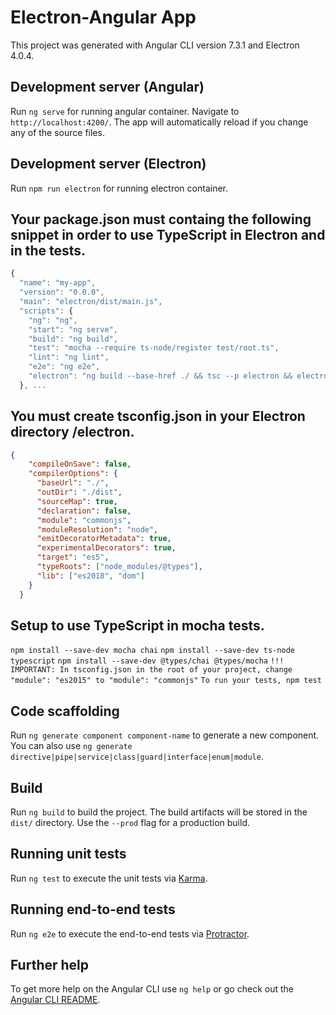 # Electron-Angular App

This project was generated with Angular CLI version 7.3.1 and Electron 4.0.4.

## Development server (Angular)

Run `ng serve` for running angular container. Navigate to `http://localhost:4200/`. The app will automatically reload if you change any of the source files.

## Development server (Electron)

Run `npm run electron` for running electron container.

## Your package.json must containg the following snippet in order to use TypeScript in Electron and in the tests.
```javascript
{
  "name": "my-app",
  "version": "0.0.0",
  "main": "electron/dist/main.js",
  "scripts": {
    "ng": "ng",
    "start": "ng serve",
    "build": "ng build",
    "test": "mocha --require ts-node/register test/root.ts",
    "lint": "ng lint",
    "e2e": "ng e2e",
    "electron": "ng build --base-href ./ && tsc --p electron && electron ."
  }, ...
```

## You must create tsconfig.json in your Electron directory /electron.
```json
{
    "compileOnSave": false,
    "compilerOptions": {
      "baseUrl": "./",
      "outDir": "./dist",
      "sourceMap": true,
      "declaration": false,
      "module": "commonjs",
      "moduleResolution": "node",
      "emitDecoratorMetadata": true,
      "experimentalDecorators": true,
      "target": "es5",
      "typeRoots": ["node_modules/@types"],
      "lib": ["es2018", "dom"]
    }
  }
```
## Setup to use TypeScript in mocha tests.
`npm install --save-dev mocha chai`
`npm install --save-dev ts-node typescript`
`npm install --save-dev @types/chai @types/mocha`
`!!! IMPORTANT: In tsconfig.json in the root of your project, change "module": "es2015" to "module": "commonjs"`
`To run your tests, npm test`

## Code scaffolding

Run `ng generate component component-name` to generate a new component. You can also use `ng generate directive|pipe|service|class|guard|interface|enum|module`.

## Build

Run `ng build` to build the project. The build artifacts will be stored in the `dist/` directory. Use the `--prod` flag for a production build.

## Running unit tests

Run `ng test` to execute the unit tests via [Karma](https://karma-runner.github.io).

## Running end-to-end tests

Run `ng e2e` to execute the end-to-end tests via [Protractor](http://www.protractortest.org/).

## Further help

To get more help on the Angular CLI use `ng help` or go check out the [Angular CLI README](https://github.com/angular/angular-cli/blob/master/README.md).

